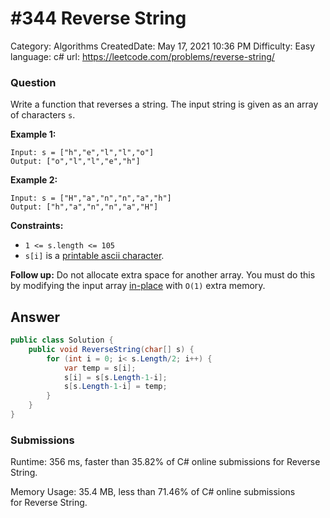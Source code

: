 # #344 Reverse String

Category: Algorithms
CreatedDate: May 17, 2021 10:36 PM
Difficulty: Easy
language: c#
url: https://leetcode.com/problems/reverse-string/

### Question

Write a function that reverses a string. The input string is given as an array of characters `s`.

**Example 1:**

```
Input: s = ["h","e","l","l","o"]
Output: ["o","l","l","e","h"]

```

**Example 2:**

```
Input: s = ["H","a","n","n","a","h"]
Output: ["h","a","n","n","a","H"]

```

**Constraints:**

- `1 <= s.length <= 105`
- `s[i]` is a [printable ascii character](https://en.wikipedia.org/wiki/ASCII#Printable_characters).

**Follow up:** Do not allocate extra space for another array. You must do this by modifying the input array [in-place](https://en.wikipedia.org/wiki/In-place_algorithm) with `O(1)` extra memory.

## Answer

```csharp
public class Solution {
    public void ReverseString(char[] s) {
        for (int i = 0; i< s.Length/2; i++) {
            var temp = s[i];
            s[i] = s[s.Length-1-i];
            s[s.Length-1-i] = temp;
        }
    }
}
```

### Submissions

Runtime: 356 ms, faster than 35.82% of C# online submissions for Reverse String.

Memory Usage: 35.4 MB, less than 71.46% of C# online submissions for Reverse String.
